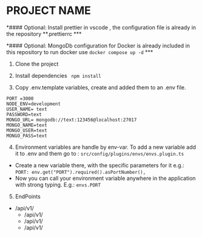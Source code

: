 # PROJECT NAME
*#### Optional: Install prettier in vscode , the configuration file is already in the repository **.prettierrc ***

*#### Optional: MongoDb configuration for Docker is already included in this repository to run docker use ```docker compose up -d``` ***

1. Clone the project
2. Install dependencies ```
npm install```

3. Copy .env.template variables, create and added  them to an .env  file.
```
PORT =3000
NODE_ENV=development
USER_NAME= text
PASSWORD=text
MONGO_URL= mongodb://text:123456@localhost:27017
MONGO_NAME=text
MONGO_USER=text
MONGO_PASS=text
```
4. Environment variables are handle by env-var. To add a new variable add it to .env and them go to :
```src/config/plugins/envs/envs.plugin.ts``` 
- Create a new variable there, with the specific parameters for it e.g.:
 ```PORT: env.get("PORT").required().asPortNumber(),``` 
- Now you can call your environment variable anywhere in the application with strong typing.
E.g.: ```envs.PORT```
5. EndPoints
  * /api/v1/
	* /api/v1/
	* /api/v1/
	* /api/v1/